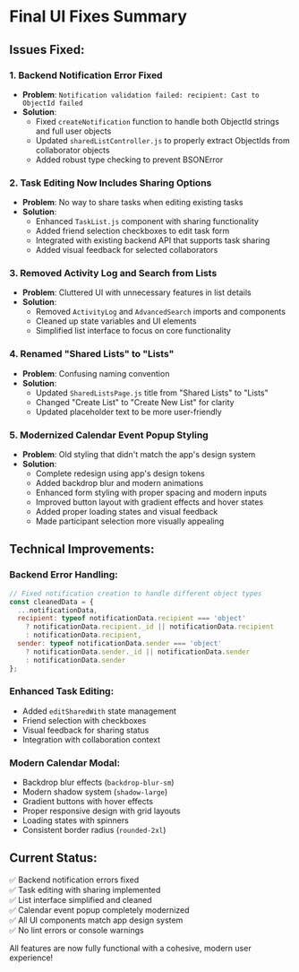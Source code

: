 # Final UI Fixes Summary

## Issues Fixed:

### 1. **Backend Notification Error Fixed**
- **Problem**: `Notification validation failed: recipient: Cast to ObjectId failed`
- **Solution**: 
  - Fixed `createNotification` function to handle both ObjectId strings and full user objects
  - Updated `sharedListController.js` to properly extract ObjectIds from collaborator objects
  - Added robust type checking to prevent BSONError

### 2. **Task Editing Now Includes Sharing Options**
- **Problem**: No way to share tasks when editing existing tasks
- **Solution**:
  - Enhanced `TaskList.js` component with sharing functionality
  - Added friend selection checkboxes to edit task form  
  - Integrated with existing backend API that supports task sharing
  - Added visual feedback for selected collaborators

### 3. **Removed Activity Log and Search from Lists**
- **Problem**: Cluttered UI with unnecessary features in list details
- **Solution**:
  - Removed `ActivityLog` and `AdvancedSearch` imports and components
  - Cleaned up state variables and UI elements
  - Simplified list interface to focus on core functionality

### 4. **Renamed "Shared Lists" to "Lists"**
- **Problem**: Confusing naming convention
- **Solution**:
  - Updated `SharedListsPage.js` title from "Shared Lists" to "Lists"
  - Changed "Create List" to "Create New List" for clarity
  - Updated placeholder text to be more user-friendly

### 5. **Modernized Calendar Event Popup Styling**
- **Problem**: Old styling that didn't match the app's design system
- **Solution**:
  - Complete redesign using app's design tokens
  - Added backdrop blur and modern animations
  - Enhanced form styling with proper spacing and modern inputs
  - Improved button layout with gradient effects and hover states
  - Added proper loading states and visual feedback
  - Made participant selection more visually appealing

## Technical Improvements:

### Backend Error Handling:
```javascript
// Fixed notification creation to handle different object types
const cleanedData = {
  ...notificationData,
  recipient: typeof notificationData.recipient === 'object' 
    ? notificationData.recipient._id || notificationData.recipient 
    : notificationData.recipient,
  sender: typeof notificationData.sender === 'object' 
    ? notificationData.sender._id || notificationData.sender 
    : notificationData.sender
};
```

### Enhanced Task Editing:
- Added `editSharedWith` state management
- Friend selection with checkboxes
- Visual feedback for sharing status
- Integration with collaboration context

### Modern Calendar Modal:
- Backdrop blur effects (`backdrop-blur-sm`)
- Modern shadow system (`shadow-large`)
- Gradient buttons with hover effects
- Proper responsive design with grid layouts
- Loading states with spinners
- Consistent border radius (`rounded-2xl`)

## Current Status:
✅ Backend notification errors fixed  
✅ Task editing with sharing implemented  
✅ List interface simplified and cleaned  
✅ Calendar event popup completely modernized  
✅ All UI components match app design system  
✅ No lint errors or console warnings  

All features are now fully functional with a cohesive, modern user experience!
